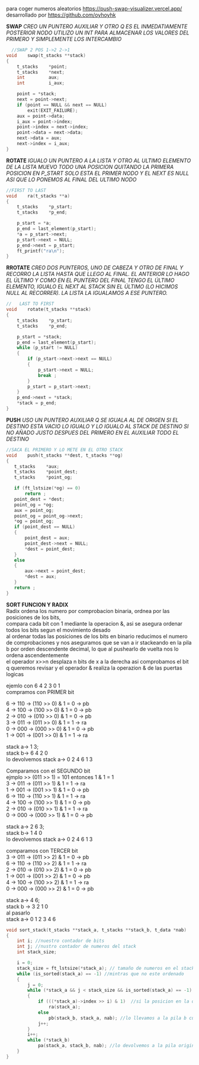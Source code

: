 para coger numeros aleatorios https://push-swap-visualizer.vercel.app/ desarrollado por https://github.com/oyhoyhk

**SWAP**
*CREO UN PUNTERO AUXILIAR Y OTRO Q ES EL INMEDATIAMENTE POSTERIOR NODO
UTILIZO UN INT PARA ALMACENAR LOS VALORES DEL PRIMERO 
Y SIMPLEMENTE LOS INTERCAMBIO*
```c
  //SWAP 2 POS 1->2 2->1
void	swap(t_stacks **stack)
{
	t_stacks	*point;
	t_stacks	*next;
	int			aux;
	int			i_aux;

	point = *stack;
	next = point->next;
	if (point == NULL && next == NULL)
		exit(EXIT_FAILURE);
	aux = point->data;
	i_aux = point->index;
	point->index = next->index;
	point->data = next->data;
	next->data = aux;
	next->index = i_aux;
}
```

**ROTATE**
*IGUALO UN PUNTERO A LA LISTA Y OTRO AL ULTIMO ELEMENTO DE LA LISTA
MUEVO TODO UNA POSICION QUITANDO LA PRIMERA POSICION
EN P_START SOLO ESTA EL PRIMER NODO Y EL NEXT ES NULL 
ASI QUE LO PONEMOS AL FINAL DEL ULTIMO NODO*

```c
//FIRST TO LAST
void	ra(t_stacks **a)
{
	t_stacks	*p_start;
	t_stacks	*p_end;

	p_start = *a;
	p_end = last_element(p_start);
	*a = p_start->next;
	p_start->next = NULL;
	p_end->next = p_start;
	ft_printf("ra\n");
}
```

**RROTATE**
*CREO DOS PUNTEROS, UNO DE CABEZA Y OTRO DE FINAL 
Y RECORRO LA LISTA HASTA QUE LLEGO AL FINAL. 
EL ANTERIOR LO HAGO EL ÚLTIMO Y COMO EN EL PUNTERO 
DEL FINAL TENGO EL ÚLTIMO ELEMENTO, IGUALO EL NEXT AL STACK SIN EL ÚLTIMO 
(LO HICIMOS NULL AL RECORRER). LA LISTA LA IGUALAMOS A ESE PUNTERO.*

```c
//   LAST TO FIRST
void	rotate(t_stacks **stack)
{
	t_stacks	*p_start;
	t_stacks	*p_end;

	p_start = *stack;
	p_end = last_element(p_start);
	while (p_start != NULL)
	{
		if (p_start->next->next == NULL)
		{
			p_start->next = NULL;
			break ;
		}
		p_start = p_start->next;
	}
	p_end->next = *stack;
	*stack = p_end;
}
```

**PUSH**
*USO UN PUNTERO AUXILIAR Q SE IGUALA AL DE ORIGEN
	SI EL DESTINO ESTA VACIO LO IGUALO Y LO IGUALO AL STACK DE DESTINO
	SI NO AÑADO JUSTO DESPUES DEL PRIMERO EN EL AUXILIAR TODO EL DESTINO*

 ```c
//SACA EL PRIMERO Y LO METE EN EL OTRO STACK
void	push(t_stacks **dest, t_stacks **og)
{
	t_stacks	*aux;
	t_stacks	*point_dest;
	t_stacks	*point_og;

	if (ft_lstsize(*og) == 0)
		return ;
	point_dest = *dest;
	point_og = *og;
	aux = point_og;
	point_og = point_og->next;
	*og = point_og;
	if (point_dest == NULL)
	{
		point_dest = aux;
		point_dest->next = NULL;
		*dest = point_dest;
	}
	else
	{
		aux->next = point_dest;
		*dest = aux;
	}
	return ;
}
```

**SORT FUNCION Y RADIX**  
Radix ordena los numero por comprobacion binaria, ordnea por las posiciones de los bits,  
compara cada bit con 1 mediante la operacion &, asi se asegura ordenar todos los bits segun el movimiento desado  
al ordenar todas las posiciones de los bits en binario reducimos el numero de comprobaciones y nos aseguramos que se van a ir stackeando en la pila b por orden descendente decimal, lo que al pushearlo de vuelta nos lo ordena ascendentemente  
el operador x>>n desplaza n bits de x a la derecha asi comprobamos el bit q queremos revisar y el operador & realiza la operazion & de las puertas logicas  

  
ejemlo con 6 4 2 3 0 1  
compramos con PRIMER bit  

6 -> 110 -> (110 >> 0) & 1 = 0 -> pb  
4 -> 100 -> (100 >> 0) & 1 = 0 -> pb  
2 -> 010 -> (010 >> 0) & 1 = 0 -> pb  
3 -> 011 -> (011 >> 0) & 1 = 1 -> ra  
0 -> 000 -> (000 >> 0) & 1 = 0 -> pb  
1 -> 001 -> (001 >> 0) & 1 = 1 -> ra  

stack a-> 1 3;  
stack b-> 6 4 2 0  
lo devolvemos stack a-> 0 2 4 6 1 3  


Comparamos con el SEGUNDO bit  
ejmplo >> (011 >> 1) = 101 entonces 1 & 1 = 1  
3 -> 011 -> (011 >> 1) & 1 = 1 -> ra  
1 -> 001 -> (001 >> 1) & 1 = 0 -> pb  
6 -> 110 -> (110 >> 1) & 1 = 1 -> ra  
4 -> 100 -> (100 >> 1) & 1 = 0 -> pb  
2 -> 010 -> (010 >> 1) & 1 = 1 -> ra   
0 -> 000 -> (000 >> 1) & 1 = 0 -> pb  


stack a-> 2 6 3;  
stack b-> 1 4 0  
lo devolvemos stack a-> 0 2 4 6 1 3  
  
comparamos con TERCER bit  
3 -> 011 -> (011 >> 2) & 1 = 0 -> pb  
6 -> 110 -> (110 >> 2) & 1 = 1 -> ra    
2 -> 010 -> (010 >> 2) & 1 = 0 -> pb  
1 -> 001 -> (001 >> 2) & 1 = 0 -> pb  
4 -> 100 -> (100 >> 2) & 1 = 1 -> ra  
0 -> 000 -> (000 >> 2) & 1 = 0 -> pb  
  
stack a-> 4 6;  
stack b -> 3 2 1 0  
al pasarlo  
stack a-> 0 1 2 3 4 6  

```c
void sort_stack(t_stacks **stack_a, t_stacks **stack_b, t_data *nab)
{
    int i; //nuestro contador de bits
    int j; //nustro contador de numeros del stack
    int stack_size;

    i = 0;
    stack_size = ft_lstsize(*stack_a); // tamaño de numeros en el stack
    while (is_sorted(stack_a) == -1) //mintras que no este ordenado
    {
        j = 0;
        while (*stack_a && j < stack_size && is_sorted(stack_a) == -1)  //mientras que no sea NULL ni nos hayamos pasado del numero de elementos en el stack ni este ordenado
        {
            if (((*stack_a)->index >> i) & 1)  //si la posicion en la que se encuentra el numero al comparar con >> con el numero de bit es 1 lo queremos dejar en este stack para ordenador en el otro stack primero los que nos devuelvan 0
                ra(stack_a); 
            else
                pb(stack_b, stack_a, nab); //lo llevamos a la pila b cuando  el index tiene un bit significtavo al comprarlos con 1, nos asegura que al devolverlo todos los que tengan un 0 en esa posicion de bits estaran ordenados por entre ellos
            j++;
        }
        i++;
        while (*stack_b)
            pa(stack_a, stack_b, nab); //lo devolvemos a la pila original para ver su nueva relacion con respecto al siguiente bit
    }
}
```

